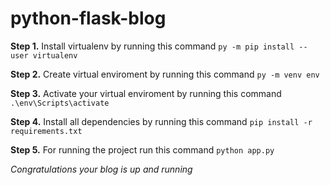 # python-flask-blog

**Step 1.**
Install virtualenv by running this command
`py -m pip install --user virtualenv`

**Step 2.**
Create virtual enviroment by running this command
`py -m venv env`

**Step 3.** Activate your virtual enviroment by running this command
`.\env\Scripts\activate`

**Step 4.** Install all dependencies by running this command
`pip install -r requirements.txt`

**Step 5.** For running the project run this command
`python app.py`

_Congratulations your blog is up and running_
